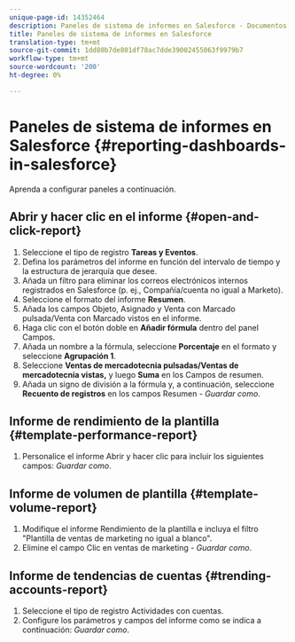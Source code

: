 ```yaml
---
unique-page-id: 14352464
description: Paneles de sistema de informes en Salesforce - Documentos de marketing - Documentación del producto
title: Paneles de sistema de informes en Salesforce
translation-type: tm+mt
source-git-commit: 1dd80b7de801df78ac7dde39002455063f9979b7
workflow-type: tm+mt
source-wordcount: '200'
ht-degree: 0%

---
```



# Paneles de sistema de informes en Salesforce {#reporting-dashboards-in-salesforce}

Aprenda a configurar paneles a continuación.

## Abrir y hacer clic en el informe {#open-and-click-report}

1. Seleccione el tipo de registro **Tareas y Eventos**.
1. Defina los parámetros del informe en función del intervalo de tiempo y la estructura de jerarquía que desee.
1. Añada un filtro para eliminar los correos electrónicos internos registrados en Salesforce (p. ej., Compañía/cuenta no igual a Marketo).
1. Seleccione el formato del informe **Resumen**.
1. Añada los campos Objeto, Asignado y Venta con Marcado pulsada/Venta con Marcado vistos en el informe.
1. Haga clic con el botón doble en **Añadir fórmula** dentro del panel Campos.
1. Añada un nombre a la fórmula, seleccione **Porcentaje** en el formato y seleccione **Agrupación 1**.
1. Seleccione **Ventas de mercadotecnia pulsadas/Ventas de mercadotecnia vistas,** y luego **Suma** en los Campos de resumen.
1. Añada un signo de división a la fórmula y, a continuación, seleccione **Recuento de registros** en los campos Resumen - _Guardar como_.

## Informe de rendimiento de la plantilla {#template-performance-report}

1. Personalice el informe Abrir y hacer clic para incluir los siguientes campos: _Guardar como_.

## Informe de volumen de plantilla {#template-volume-report}

1. Modifique el informe Rendimiento de la plantilla e incluya el filtro &quot;Plantilla de ventas de marketing no igual a blanco&quot;.
1. Elimine el campo Clic en ventas de marketing - _Guardar como_.

## Informe de tendencias de cuentas {#trending-accounts-report}

1. Seleccione el tipo de registro Actividades con cuentas.
1. Configure los parámetros y campos del informe como se indica a continuación: _Guardar como_.
